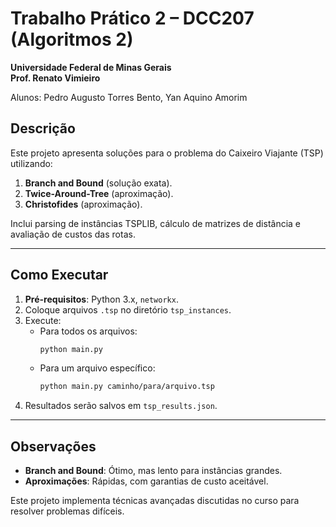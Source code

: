 # Trabalho Prático 2 – DCC207 (Algoritmos 2)

**Universidade Federal de Minas Gerais**  
**Prof. Renato Vimieiro**  

Alunos: Pedro Augusto Torres Bento, Yan Aquino Amorim  

## Descrição

Este projeto apresenta soluções para o problema do Caixeiro Viajante (TSP) utilizando:

1. **Branch and Bound** (solução exata).  
2. **Twice-Around-Tree** (aproximação).  
3. **Christofides** (aproximação).  

Inclui parsing de instâncias TSPLIB, cálculo de matrizes de distância e avaliação de custos das rotas.

---

## Como Executar

1. **Pré-requisitos**: Python 3.x, `networkx`.  
2. Coloque arquivos `.tsp` no diretório `tsp_instances`.  
3. Execute:  
   - Para todos os arquivos:  
     ```bash
     python main.py
     ```
   - Para um arquivo específico:  
     ```bash
     python main.py caminho/para/arquivo.tsp
     ```
4. Resultados serão salvos em `tsp_results.json`.  

---

## Observações

- **Branch and Bound**: Ótimo, mas lento para instâncias grandes.  
- **Aproximações**: Rápidas, com garantias de custo aceitável.  

Este projeto implementa técnicas avançadas discutidas no curso para resolver problemas difíceis.
